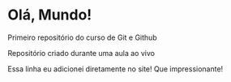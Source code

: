 # Olá, Mundo!
 Primeiro repositório do curso de Git e Github

 Repositório criado durante uma aula ao vivo

Essa linha eu adicionei diretamente no site! Que impressionante!

